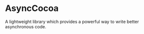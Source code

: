 # AsyncCocoa
A lightweight library which provides a powerful way to write better asynchronous code.
